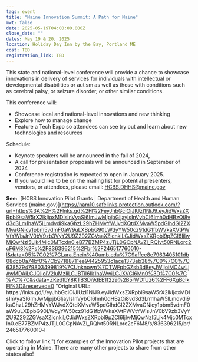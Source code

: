 ```yaml
---
tags: event
title: "Maine Innovation Summit: A Path for Maine"
mwt: false
date: 2025-05-19T04:00:00.000Z
close_date: ""
dates: May 19 & 20, 2025
location: Holiday Day Inn by the Bay, Portland ME
cost: TBD
registration_link: TBD
---
```

This state and national-level conference will provide a chance to showcase innovations in delivery of services for individuals with intellectual or developmental disabilities or autism as well as those with conditions such as cerebral palsy, or seizure disorder, or other similar conditions.

This conference will:

* Showcase local and national-level innovations and new thinking
* Explore how to manage change   
* Feature a Tech Expo so attendees can see try out and learn about new technologies and resources

Schedule:

* Keynote speakers will be announced in the fall of 2024, 
* A call for presentation proposals will be announced in September of 2024
* Conference registration is expected to open in January 2025.
* If you would like to be on the mailing list for potential presenters, vendors, or attendees, please email: [HCBS.DHHS@maine.gov](mailto:Innovation.HCBS.DHHS@maine.gov "mailto\:Innovation.HCBS.DHHS@maine.gov")

**See:**  [HCBS Innovation Pilot Grants | Department of Health and Human Services (maine.gov)](https://nam10.safelinks.protection.outlook.com/?url=https%3A%2F%2Flnks.gd%2Fl%2FeyJhbGciOiJIUzI1NiJ9.eyJidWxsZXRpbl9saW5rX2lkIjoxMDIsInVyaSI6ImJwMjpjbGljayIsInVybCI6Imh0dHBzOi8vd3d3Lm1haW5lLmdvdi9kaGhzL29hZHMvYWJvdXQtdXMvaW5pdGlhdGl2ZXMvaGNicy1pbm5vdmF0aW9uLXBpbG90LWdyYW50cz91dG1fbWVkaXVtPWVtYWlsJnV0bV9zb3VyY2U9Z292ZGVsaXZlcnkiLCJidWxsZXRpbl9pZCI6IjIwMjQwNzI5Ljk4Mjc0MTcxIn0.eB77BZMP4zJTjL0GCpNAvZl_RQIvt50RNLorc2cF6M8%2Fs%2F836396215%2Fbr%2F246517760010-l&data=05%7C02%7CLara.Enein%40umb.edu%7C9affce8e7963405101db08dcb0a74bf0%7Cb97188711ee94425953c1ace1373eb38%7C0%7C0%7C638579479803499819%7CUnknown%7CTWFpbGZsb3d8eyJWIjoiMC4wLjAwMDAiLCJQIjoiV2luMzIiLCJBTiI6Ik1haWwiLCJXVCI6Mn0%3D%7C0%7C%7C%7C&sdata=ZKedtbY8KTB3Di9dEE1f2z9%2B5rWDfUz6%2FF6XgBcIkFI%3D&reserved=0 "Original URL:
https\://lnks.gd/l/eyJhbGciOiJIUzI1NiJ9.eyJidWxsZXRpbl9saW5rX2lkIjoxMDIsInVyaSI6ImJwMjpjbGljayIsInVybCI6Imh0dHBzOi8vd3d3Lm1haW5lLmdvdi9kaGhzL29hZHMvYWJvdXQtdXMvaW5pdGlhdGl2ZXMvaGNicy1pbm5vdmF0aW9uLXBpbG90LWdyYW50cz91dG1fbWVkaXVtPWVtYWlsJnV0bV9zb3VyY2U9Z292ZGVsaXZlcnkiLCJidWxsZXRpbl9pZCI6IjIwMjQwNzI5Ljk4Mjc0MTcxIn0.eB77BZMP4zJTjL0GCpNAvZl_RQIvt50RNLorc2cF6M8/s/836396215/br/246517760010-l

Click to follow link.") for examples of the Innovation Pilot projects that are operating in Maine. There are many other projects to share from other states also!
